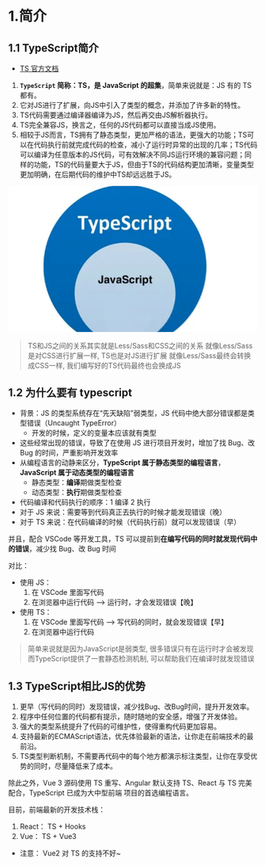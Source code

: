 # 1.简介

## 1.1 TypeScript简介

- [TS 官方文档](https://link.juejin.cn/?target=https%3A%2F%2Fwww.typescriptlang.org%2F)

1. **`TypeScript` 简称：TS，是 JavaScript 的超集**，简单来说就是：JS 有的 TS 都有。
2. 它对JS进行了扩展，向JS中引入了类型的概念，并添加了许多新的特性。
3. TS代码需要通过编译器编译为JS，然后再交由JS解析器执行。
4. TS完全兼容JS，换言之，任何的JS代码都可以直接当成JS使用。
5. 相较于JS而言，TS拥有了静态类型，更加严格的语法，更强大的功能；TS可以在代码执行前就完成代码的检查，减小了运行时异常的出现的几率；TS代码可以编译为任意版本的JS代码，可有效解决不同JS运行环境的兼容问题；同样的功能，TS的代码量要大于JS，但由于TS的代码结构更加清晰，变量类型更加明确，在后期代码的维护中TS却远远胜于JS。

![image-20220805180538856](./images/ba8bd25384d6530bff2acf5a425b6c529dd8f6b1.png)

> TS和JS之间的关系其实就是Less/Sass和CSS之间的关系
> 就像Less/Sass是对CSS进行扩展一样, TS也是对JS进行扩展
> 就像Less/Sass最终会转换成CSS一样, 我们编写好的TS代码最终也会换成JS

## 1.2 为什么要有 typescript

- 背景：JS 的类型系统存在“先天缺陷”弱类型，JS 代码中绝大部分错误都是类型错误（Uncaught TypeError）
  - 开发的时候，定义的变量本应该就有类型
- 这些经常出现的错误，导致了在使用 JS 进行项目开发时，增加了找 Bug、改 Bug 的时间，严重影响开发效率
- 从编程语言的动静来区分，**TypeScript 属于静态类型的编程语言**，**JavaScript 属于动态类型的编程语言**
  - 静态类型：**编译**期做类型检查
  - 动态类型：**执行**期做类型检查
- 代码编译和代码执行的顺序：1 编译 2 执行
- 对于 JS 来说：需要等到代码真正去执行的时候才能发现错误（晚）
- 对于 TS 来说：在代码编译的时候（代码执行前）就可以发现错误（早）

并且，配合 VSCode 等开发工具，TS 可以提前到**在编写代码的同时就发现代码中的错误**，减少找 Bug、改 Bug 时间

对比：

- 使用 JS：
  1. 在 VSCode 里面写代码
  2. 在浏览器中运行代码 --> 运行时，才会发现错误【晚】
- 使用 TS：
  1. 在 VSCode 里面写代码 --> 写代码的同时，就会发现错误【早】
  2. 在浏览器中运行代码

> 简单来说就是因为JavaScript是弱类型, 很多错误只有在运行时才会被发现
> 而TypeScript提供了一套静态检测机制, 可以帮助我们在编译时就发现错误

## 1.3 TypeScript相比JS的优势

1. 更早（写代码的同时）发现错误，减少找Bug、改Bug时间，提升开发效率。
2. 程序中任何位置的代码都有提示，随时随地的安全感，增强了开发体验。
3. 强大的类型系统提升了代码的可维护性，使得重构代码更加容易。
4. 支持最新的ECMAScript语法，优先体验最新的语法，让你走在前端技术的最前沿。
5. TS类型判断机制，不需要再代码中的每个地方都演示标注类型，让你在享受优势的同时，尽量降低来了成本。

除此之外，Vue 3 源码使用 TS 重写、Angular 默认支持 TS、React 与 TS 完美配合，TypeScript  已成为大中型前端 项目的首选编程语言。

目前，前端最新的开发技术栈：

1. React： TS + Hooks
2. Vue： TS + Vue3

- 注意： Vue2 对 TS 的支持不好~
